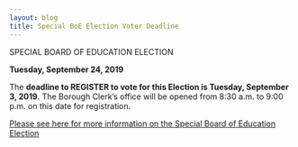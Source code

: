 ```yaml
---
layout: blog
title: Special BoE Election Voter Deadline
---
```


SPECIAL BOARD OF EDUCATION ELECTION

**Tuesday, September 24, 2019**

The **deadline to REGISTER to vote for this Election is Tuesday, September 3,
2019.** The Borough Clerk’s office will be opened from 8:30 a.m. to 9:00 p.m. on this date
for registration.


[Please see here for more information on the Special Board of Education Election](https://storage.googleapis.com/static.rutherford-nj.com/borough-clerk/posts/2019%20Notice%20BOE%20Special.pdf)
